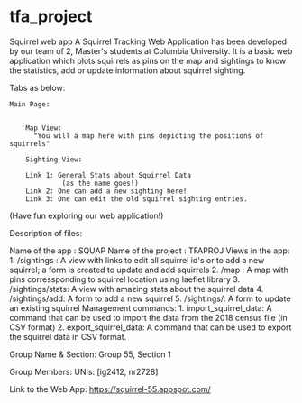 # tfa_project
Squirrel web app
A Squirrel Tracking Web Application has been developed by our team of 2, Master's students at Columbia University. It is a 
basic web application which plots squirrels as pins on the map and sightings to know the statistics, add or update information
about squirrel sighting.

Tabs as below:


    Main Page:
       
       
        Map View:
          "You will a map here with pins depicting the positions of squirrels"
       
        Sighting View:
       
        Link 1: General Stats about Squirrel Data 
                 (as the name goes!)
        Link 2: One can add a new sighting here!
        Link 3: One can edit the old squirrel sighting entries.
        
 
 
 (Have fun exploring our web application!)
 
Description of files:

Name of the app : SQUAP
Name of the project : TFAPROJ
Views in the app: 1. /sightings : A view with links to edit all squirrel id's or to add a new squirrel; a form is created to 
update and add squirrels 2. /map : A map with pins corressponding to squirrel location using laeflet library 
3. /sightings/stats: A view with amazing stats about the squirrel data 4. /sightings/add: A form to add a new squirrel 
5. /sightings/: A form to update an existing squirrel
Management commands: 1. import_squirrel_data: A command that can be used to import the data from the 2018 census file 
(in CSV format) 2. export_squirrel_data: A command that can be used to export the squirrel data in CSV format.

Group Name & Section: Group 55, Section 1

Group Members: UNIs: [ig2412, nr2728]

Link to the Web App: https://squirrel-55.appspot.com/
